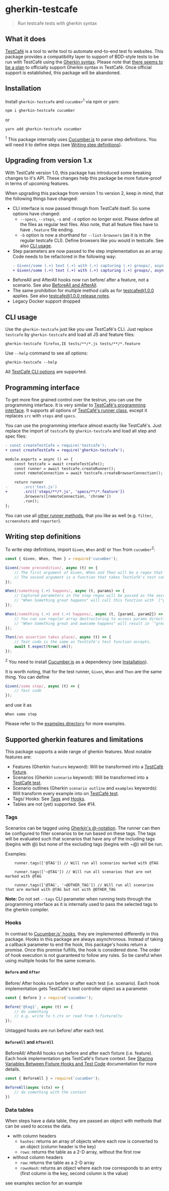 # gherkin-testcafe

> Run testcafe tests with gherkin syntax

## What it does

[TestCafé](https://devexpress.github.io/testcafe/) is a tool to write tool to automate end-to-end test fo websites.
This package provides a compatibility layer to support of BDD-style tests to be run with TestCafé using the [Gherkin syntax](https://docs.cucumber.io/gherkin/).
Please note that [there seems to be a plan](https://github.com/DevExpress/testcafe/issues/1373#issuecomment-291526857) to officially support Gherkin syntax in TestCafé.
Once official support is established, this package will be abandoned.

## Installation

Install `gherkin-testcafe` and `cucumber`<sup>1</sup> via npm or yarn:

    npm i gherkin-testcafe cucumber

or

    yarn add gherkin-testcafe cucumber

<sup>1</sup> This package internally uses [Cucumber.js](https://github.com/cucumber/cucumber-js) to parse step definitions.
You will need it to define steps (see [Writing step definitions](#writing-step-definitions)).

## Upgrading from version 1.x

With TestCafé version 1.0, this package has introduced some breaking changes to it's API.
These changes help this package be more future-proof in terms of upcoming features.

When upgrading this package from version 1 to version 2, keep in mind, that the following things have changed:

* CLI interface is now passed through from TestCafé itself. So some options have changed:
  * `--specs`, `--steps`, `-s` and `-d` option no longer exist. Please define all the files as regular test files.
    Also note, that all feature files have to have `.feature` file ending.
  * `-b` option is now a shorthand for `--list-browsers` (as it is in the regular testcafe CLI). 
    Define browsers like you would in testcafe.
    See also [CLI usage](#cli-usage).
* Step parameters are now passed to the step implementation as an array.
  Code needs to be refactored in the following way:
  ```diff
  - Given(/some (.+) text (.+) with (.+) capturing (.+) groups/, async (t, param1, param2, param 3, param 4) => {});
  + Given(/some (.+) text (.+) with (.+) capturing (.+) groups/, async (t, [param1, param2, param 3, param 4]) => {});
  ```
* BeforeAll and AfterAll hooks now run before/ after a feature, not a scenario. See also [BeforeAll and AfterAll](#beforeall-and-afterall).
* The same prohibition for multiple method calls as for testcafe@1.0.0 applies. See also [testcafe@1.0.0 release notes](https://github.com/DevExpress/testcafe/releases/tag/v1.0.0).
* Legacy Docker support dropped

## CLI usage

Use the `gherkin-testcafe` just like you use TestCafé's CLI. Just replace `testcafe` by `gherkin-testcafe` and load all JS and feature files:

    gherkin-testcafe firefox,IE tests/**/*.js tests/**/*.feature
    
Use `--help` command to see all options:

    gherkin-testcafe --help
    
All [TestCafé CLI options](https://devexpress.github.io/testcafe/documentation/using-testcafe/command-line-interface.html) are supported.
 
## Programming interface

To get more fine grained control over the testrun, you can use the programming interface.
It is very similar to [TestCafé's programming interface](https://devexpress.github.io/testcafe/documentation/using-testcafe/programming-interface/).
It supports all options of [TestCafé's runner class](https://devexpress.github.io/testcafe/documentation/using-testcafe/programming-interface/runner.html), except it replaces `src` with `steps` and `specs`.

You can use the programming interface almost exactly like TestCafé's. Just replace the import of `testcafe` by `gherkin-testcafe` and load all step and spec files:

```diff
- const createTestCafe = require('testcafe');
+ const createTestCafe = require('gherkin-testcafe');

module.exports = async () => {
    const testcafe = await createTestCafe();
    const runner = await testcafe.createRunner();
    const remoteConnection = await testcafe.createBrowserConnection();

    return runner
-       .src('test.js')
+       .src(['steps/**/*.js', 'specs/**/*.feature'])
        .browsers([remoteConnection, 'chrome'])
        .run();
};
```

You can use all [other runner methods](https://devexpress.github.io/testcafe/documentation/using-testcafe/programming-interface/runner.html#methods), that you like as well (e.g. `filter`, `screenshots` and `reporter`).

## Writing step definitions

To write step definitions, import `Given`, `When` and/ or `Then` from `cucumber`<sup>2</sup>:

```js
const { Given, When, Then } = require('cucumber');

Given(/some precondition/, async (t) => {
    // The first argument of Given, When and Then will be a regex that matches the step.
    // The second argument is a function that takes TestCafé's test controller object as a parameter.
});

When(/something (.+) happens/, async (t, params) => {
    // Captured parameters in the step regex will be passed as the second argument to the test implementation.
    // "When Something great happens" will call this function with `["great"]` as `params`.
});

When(/something (.+) and (.+) happens/, async (t, [param1, param2]) => {
    // You can use regular array destructuring to access params directly.
    // "When Something great and awesome happens" will result in `"great"` as `param1` and `"awesome"` as `param2`.
});

Then(/an assertion takes place/, async (t) => {
    // Test code is the same as TestCafé's test function accepts.
    await t.expect(true).ok();
});
```

<sup>2</sup> You need to install [Cucumber.js](https://github.com/cucumber/cucumber-js) as a dependency (see [Installation](#installation)).

It is worth noting, that for the test runner, `Given`, `When` and `Then` are the same thing.
You can define

```js
Given(/some step/, async (t) => {
    // Test code
});
```

and use it as

```gherkin
When some step
```

Please refer to the [examples directory](./examples) for more examples.

## Supported gherkin features and limitations

This package supports a wide range of gherkin features.
Most notable features are:

- Features (Gherkin `feature` keyword): Will be transformed into a [TestCafé fixture](https://devexpress.github.io/testcafe/documentation/test-api/test-code-structure.html#fixtures).
- Scenarios (Gherkin `scenario` keyword): Will be transformed into a [TestCafé test](https://devexpress.github.io/testcafe/documentation/test-api/test-code-structure.html#tests).
- Scenario outlines (Gherkin `scenario outline` and `examples` keywords): Will transform every example into on [TestCafé test](https://devexpress.github.io/testcafe/documentation/test-api/test-code-structure.html#tests).
- Tags/ Hooks: See [Tags](#tags) and [Hooks](#hooks).
- Tables are not (yet) supported. See #14.

### Tags

Scenarios can be tagged using [Gherkin's @-notation](https://docs.cucumber.io/cucumber/api/#tags).
The runner can then be configured to filter scenarios to be run based on these tags.
The tags will be evaluated such that scenarios that have any of the including tags (begins with @) but none of the excluding tags (begins with ~@) will be run.

Examples:

```
    runner.tags(['@TAG']) // Will run all scenarios marked with @TAG

    runner.tags(['~@TAG']) // Will run all scenarios that are not marked with @TAG

    runner.tags(['@TAG', '~@OTHER_TAG']) // Will run all scenarios that are marked with @TAG but not with @OTHER_TAG
```

__Note:__ Do not set `--tags` CLI parameter when running tests through the programming interface as it is internally used to pass the selected tags to the gherkin compiler.

### Hooks

In contrast to [Cucumber.js' hooks](https://github.com/cucumber/cucumber-js/blob/master/docs/support_files/hooks.md), they are implemented differently in this package.
Hooks in this package are always asynchronous.
Instead of taking a callback parameter to end the hook, this package's hooks return a promise.
Once this promise fulfills, the hook is considered done.
The order of hook execution is not guaranteed to follow any rules.
So be careful when using multiple hooks for the same scenario.

#### `Before` and `After`

Before/ After hooks run before or after each test (i.e. scenario).
Each hook implementation gets TestCafé's test controller object as a parameter.

```js
const { Before } = require('cucumber');

Before('@tag1', async (t) => {
    // do something
    // e.g. write to t.ctx or read from t.fixtureCtx
});
```

Untagged hooks are run before/ after each test.

#### `BeforeAll` and `AfterAll`

BeforeAll/ AfterAll hooks run before and after each fixture (i.e. feature).
Each hook implementation gets TestCafé's fixture context. 
See [Sharing Variables Between Fixture Hooks and Test Code](https://devexpress.github.io/testcafe/documentation/test-api/test-code-structure.html#sharing-variables-between-fixture-hooks-and-test-code) documentation for more details.

```js
const { BeforeAll } = require('cucumber');

BeforeAll(async (ctx) => {
    // do something with the context
})
```

### Data tables

When steps have a data table, they are passed an object with methods that can be used to access the data.

- with column headers
  - `hashes`: returns an array of objects where each row is converted to an object (column header is the key)
  - `rows`: returns the table as a 2-D array, without the first row
- without column headers
  - `raw`: returns the table as a 2-D array
  - `rowsHash`: returns an object where each row corresponds to an entry (first column is the key, second column is the value)
  
see examples section for an example  
